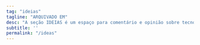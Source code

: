 ```yaml
---
tag: "ideias"
tagline: "ARQUIVADO EM"
desc: "A seção IDEIAS é um espaço para comentário e opinião sobre tecnologia. Convidamos jornalistas, especialistas e entusiastas a colaborarem com essa seção. Se você tem experiências sobre tecnologia para compartilhar, mande um email para <a href='mailto:nucleo@voltdata.info'>nucleo@voltdata.info</a>"
subtitle: ''
permalink: "/ideas"
---
```


